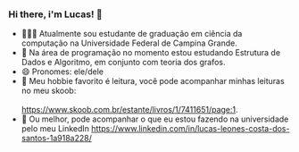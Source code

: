 ### Hi there, i'm Lucas! 👋

- 👩🏻‍🎓 Atualmente sou estudante de graduação em ciência da computação na Universidade Federal de Campina Grande.
- 📖 Na área de programação no momento estou estudando Estrutura de Dados e Algoritmo, em conjunto com teoria dos grafos.
- 😄 Pronomes: ele/dele
- 🥸 Meu hobbie favorito é leitura, você pode acompanhar minhas leituras no meu skoob:<br><br>
    https://www.skoob.com.br/estante/livros/1/7411651/page:1.
- 🤖 Ou melhor, pode acompanhar o que eu estou fazendo na universidade pelo meu LinkedIn 
    https://www.linkedin.com/in/lucas-leones-costa-dos-santos-1a918a228/

